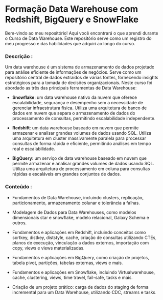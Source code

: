 # Formação Data Warehouse com Redshift, BigQuery e SnowFlake 

Bem-vindo ao meu repositório! Aqui você encontrará o que aprendi durante o Curso de Data Warehouse. Este repositório serve como um registro do meu progresso e das habilidades que adquiri ao longo do curso.

### Descrição :
Um data warehouse é um sistema de armazenamento de dados projetado para análise eficiente de informações de negócios. Serve como um repositório central de dados extraídos de várias fontes, fornecendo insights estratégicos para a tomada de decisões organizacionais. Neste curso foi abordado as três das principais ferramentas de Data Warehouse:

- **Snowflake**: um data warehouse nativo da nuvem que oferece escalabilidade, segurança e desempenho sem a necessidade de gerenciar infraestrutura física. Utiliza uma arquitetura de banco de dados em nuvem que separa o armazenamento de dados do processamento de consultas, permitindo escalabilidade independente.
  
- **Redshift**: um data warehouse baseado em nuvem que permite armazenar e analisar grandes volumes de dados usando SQL. Utiliza uma arquitetura em cluster massivamente paralela para processar consultas de forma rápida e eficiente, permitindo análises em tempo real e escalabilidade.

- **BigQuery**: um serviço de data warehouse baseado em nuvem que permite armazenar e analisar grandes volumes de dados usando SQL. Utiliza uma arquitetura de processamento em coluna para consultas rápidas e escaláveis em grandes conjuntos de dados.

### Conteúdo :

- Fundamentos de Data Warehouse, incluindo clusters, replicação, particionamento, armazenamento colunar e tolerância a falhas.
  
- Modelagem de Dados para Data Warehouses, como modelos dimensionais star e snowflake, modelo relacional, Galaxy Schema e outros.
  
- Fundamentos e aplicações em Redshift, incluindo conceitos como sortkey, distkey, diststyle, cache, criação de consultas utilizando CTEs, planos de execução, vinculação a dados externos, importação com copy, views e views materializadas.
  
- Fundamentos e aplicações em BigQuery, como criação de projetos, tabela pivot, partições, tabelas externas, views e mais.
  
- Fundamentos e aplicações em Snowflake, incluindo Virtualwarehouse, cache, clustering, views, time travel, fail-safe, tasks e mais.

- Criação de um projeto prático: carga de dados do staging de forma incremental para um Data Warehouse, utilizando CDC, streams e tasks.
